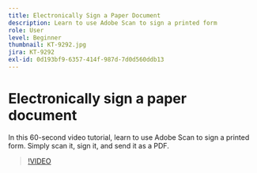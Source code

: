 ```yaml
---
title: Electronically Sign a Paper Document
description: Learn to use Adobe Scan to sign a printed form
role: User
level: Beginner
thumbnail: KT-9292.jpg
jira: KT-9292
exl-id: 0d193bf9-6357-414f-987d-7d0d560ddb13
---
```

# Electronically sign a paper document

In this 60-second video tutorial, learn to use Adobe Scan to sign a printed form. Simply scan it, sign it, and send it as a PDF.

>[!VIDEO](https://video.tv.adobe.com/v/338331?quality=12&learn=on&hidetitle=true)
